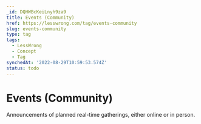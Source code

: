 ```yaml
---
_id: DQHWBcKeiLnyh9za9
title: Events (Community)
href: https://lesswrong.com/tag/events-community
slug: events-community
type: tag
tags:
  - LessWrong
  - Concept
  - Tag
synchedAt: '2022-08-29T10:59:53.574Z'
status: todo
---
```


# Events (Community)

Announcements of planned real-time gatherings, either online or in person.
